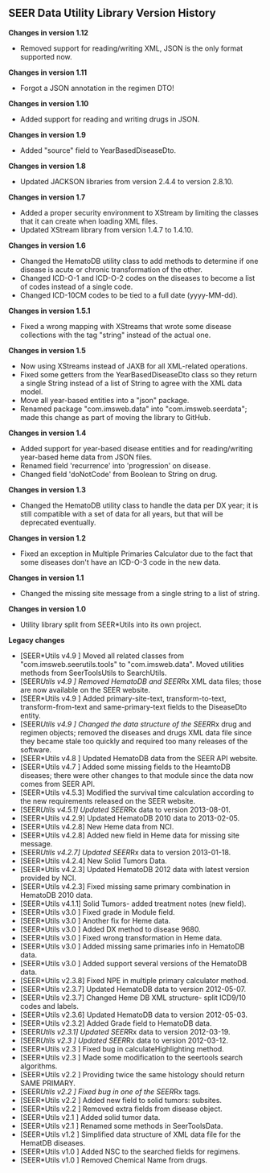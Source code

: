 ## SEER Data Utility Library Version History

**Changes in version 1.12**

- Removed support for reading/writing XML, JSON is the only format supported now.

**Changes in version 1.11**

- Forgot a JSON annotation in the regimen DTO!

**Changes in version 1.10**

- Added support for reading and writing drugs in JSON.

**Changes in version 1.9**

- Added "source" field to YearBasedDiseaseDto.

**Changes in version 1.8**

- Updated JACKSON libraries from version 2.4.4 to version 2.8.10. 

**Changes in version 1.7**

- Added a proper security environment to XStream by limiting the classes that it can create when loading XML files.
- Updated XStream library from version 1.4.7 to 1.4.10.

**Changes in version 1.6**

- Changed the HematoDB utility class to add methods to determine if one disease is acute or chronic transformation of the other.
- Changed ICD-O-1 and ICD-O-2 codes on the diseases to become a list of codes instead of a single code.
- Changed ICD-10CM codes to be tied to a full date (yyyy-MM-dd).

**Changes in version 1.5.1**

- Fixed a wrong mapping with XStreams that wrote some disease collections with the tag "string" instead of the actual one.

**Changes in version 1.5**

- Now using XStreams instead of JAXB for all XML-related operations.
- Fixed some getters from the YearBasedDiseaseDto class so they return a single String instead of a list of String to agree with the XML data model.
- Move all year-based entities into a "json" package.
- Renamed package "com.imsweb.data" into "com.imsweb.seerdata"; made this change as part of moving the library to GitHub.

**Changes in version 1.4**

- Added support for year-based disease entities and for reading/writing year-based heme data from JSON files.
- Renamed field 'recurrence' into 'progression' on disease.
- Changed field 'doNotCode' from Boolean to String on drug.

**Changes in version 1.3**

- Changed the HematoDB utility class to handle the data per DX year; it is still compatible with a set of data for all years, but that will be deprecated eventually.

**Changes in version 1.2**

- Fixed an exception in Multiple Primaries Calculator due to the fact that some diseases don't have an ICD-O-3 code in the new data.

**Changes in version 1.1**

- Changed the missing site message from a single string to a list of string.

**Changes in version 1.0**

- Utility library split from SEER*Utils into its own project.

**Legacy changes**

- [SEER*Utils v4.9  ]  Moved all related classes from "com.imsweb.seerutils.tools" to "com.imsweb.data". Moved utilities methods from SeerToolsUtils to SearchUtils.
- [SEER*Utils v4.9  ]  Removed HematoDB and SEER*Rx XML data files; those are now available on the SEER website.
- [SEER*Utils v4.9  ]  Added primary-site-text, transform-to-text, transform-from-text and same-primary-text fields to the DiseaseDto entity.
- [SEER*Utils v4.9  ]  Changed the data structure of the SEER*Rx drug and regimen objects; removed the diseases and drugs XML data file since they became stale too quickly and required too many releases of the software.
- [SEER*Utils v4.8  ]  Updated HematoDB data from the SEER API website.
- [SEER*Utils v4.7  ]  Added some missing fields to the HeamtoDB diseases; there were other changes to that module since the data now comes from SEER API.
- [SEER*Utils v4.5.3]  Modified the survival time calculation according to the new requirements released on the SEER website.
- [SEER*Utils v4.5.1]  Updated SEER*Rx data to version 2013-08-01.
- [SEER*Utils v4.2.9]  Updated HematoDB 2010 data to 2013-02-05.
- [SEER*Utils v4.2.8]  New Heme data from NCI.
- [SEER*Utils v4.2.8]  Added new field in Heme data for missing site message.
- [SEER*Utils v4.2.7]  Updated SEER*Rx data to version 2013-01-18.
- [SEER*Utils v4.2.4]  New Solid Tumors Data.
- [SEER*Utils v4.2.3]  Updated HematoDB 2012 data with latest version provided by NCI.
- [SEER*Utils v4.2.3]  Fixed missing same primary combination in HematoDB 2010 data.
- [SEER*Utils v4.1.1]  Solid Tumors- added treatment notes (new field).
- [SEER*Utils v3.0  ]  Fixed grade in Module field.
- [SEER*Utils v3.0  ]  Another fix for Heme data.
- [SEER*Utils v3.0  ]  Added DX method to disease 9680.
- [SEER*Utils v3.0  ]  Fixed wrong transformation in Heme data.
- [SEER*Utils v3.0  ]  Added missing same primaries info in HematoDB data.
- [SEER*Utils v3.0  ]  Added support several versions of the HematoDB data.
- [SEER*Utils v2.3.8]  Fixed NPE in multiple primary calculator method.
- [SEER*Utils v2.3.7]  Updated HematoDB data to version 2012-05-07.
- [SEER*Utils v2.3.7]  Changed Heme DB XML structure- split ICD9/10 codes and labels.
- [SEER*Utils v2.3.6]  Updated HematoDB data to version 2012-05-03.
- [SEER*Utils v2.3.2]  Added Grade field to HematoDB data.
- [SEER*Utils v2.3.1]  Updated SEER*Rx data to version 2012-03-19.
- [SEER*Utils v2.3  ]  Updated SEER*Rx data to version 2012-03-12.
- [SEER*Utils v2.3  ]  Fixed bug in calculateHighlighting method.
- [SEER*Utils v2.3  ]  Made some modification to the seertools search algorithms.
- [SEER*Utils v2.2  ]  Providing twice the same histology should return SAME PRIMARY.
- [SEER*Utils v2.2  ]  Fixed bug in one of the SEER*Rx tags.
- [SEER*Utils v2.2  ]  Added new field to solid tumors: subsites.
- [SEER*Utils v2.2  ]  Removed extra fields from disease object.
- [SEER*Utils v2.1  ]  Added solid tumor data.
- [SEER*Utils v2.1  ]  Renamed some methods in SeerToolsData.
- [SEER*Utils v1.2  ]  Simplified data structure of XML data file for the HematDB diseases.
- [SEER*Utils v1.0  ]  Added NSC to the searched fields for regimens.
- [SEER*Utils v1.0  ]  Removed Chemical Name from drugs.



